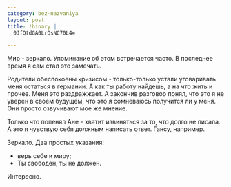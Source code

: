 ```yaml
--- 
category: bez-nazvaniya
layout: post
title: !binary |
  0JfQtdGA0LrQsNC70L4=

---
```

Мир - зеркало. Упоминание об этом встречается часто. В последнее время я сам стал это замечать.

Родители обеспокоены кризисом - только-только устали уговаривать меня остаться в германии.
А как ты работу найдешь, а на что жить и прочее. Меня это раздражжает. А закончив разговор понял, что это я не уверен
в своем будущем, что это я сомневаюсь получится ли у меня. Они просто озвучивают мое же мнение.

Только что попенял Ане - хватит извиняться за то, что долго не писала. А это я чувствую себя должным написать ответ.
Гансу, например.

Зеркало. Два простых указания:
<ul>
	<li>верь себе и миру;</li>
	<li>Ты свободен, ты не должен.</li>
</ul>
Интересно.
